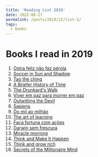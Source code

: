 ```yaml
---
title: 'Reading List 2019'
date: 2022-06-27
permalink: /posts/2019/12/list-2/
tags:
  - books
---
```


Books I read in 2019
======

1. [Ostra feliz não faz pérola][1]
2. [Soccer in Sun and Shadow][2]
3. [Tao the ching][3]
4. [A Briefer History of Time][4]
5. [The Drunkard's Walk][5]
6. [Viver em paz para morrer em paz][6]
7. [Outwitting the Devil][7]
8. [Sapiens][8]
9. [Do mil ao milhão][9]
10. [The art of learning][10]
11. [Faça fortuna com ações][11]
12. [Darwin sem frescura][12]
13. [Miracle morning][13]
14. [Think and Make It Happen][14]
15. [Think and grow rich][15]
16. [Secrets of the Millionaire Mind][16]



[1]:https://www.amazon.com/Ostra-feliz-n%C3%A3o-p%C3%A9rola-Portuguese-ebook/dp/B09BRF7Q7Q/ref=sr_1_1?qid=1656359787&refinements=p_27%3ARubem+Alves&s=digital-text&sr=1-1&text=Rubem+Alves
[2]:https://www.amazon.com/Soccer-Sun-Shadow-Eduardo-Galeano/dp/1645030377/ref=tmm_pap_swatch_0?_encoding=UTF8&qid=&sr=
[3]:https://www.amazon.com/Tao-Te-Ching-English-Version/dp/B0028TY13S/ref=sr_1_1?crid=28U3KOCG0N14X&keywords=Lao+the+ching&qid=1656359857&s=books&sprefix=lao+the+ching%2Cstripbooks-intl-ship%2C201&sr=1-1
[4]:https://www.amazon.com/Briefer-History-Time-Science-Accessible-ebook/dp/B000SEIKIW/ref=tmm_kin_swatch_0?_encoding=UTF8&qid=1656359887&sr=1-2
[5]:https://www.amazon.com/Drunkards-Walk-Randomness-Rules-Lives-ebook/dp/B001NXK1XO/ref=sr_1_3?crid=MHWD3QCZ10HD&keywords=Leonard+Mlodinow&qid=1656359972&s=digital-text&sprefix=leonard+mlodinow%2Cdigital-text%2C147&sr=1-3
[6]:https://www.amazon.com.br/dp/B0723HH81N/ref=dp-kindle-redirect?_encoding=UTF8&btkr=1
[7]:https://www.amazon.com/Outwitting-Devil-Official-Publication-Foundation-ebook/dp/B085DDVQWS/ref=sr_1_1?crid=2L788J167EDN2&keywords=Outwitting+the+devil&qid=1656360059&s=digital-text&sprefix=outwitting+the+devil%2Cdigital-text%2C160&sr=1-1
[8]:https://www.amazon.com/Sapiens-Humankind-Yuval-Noah-Harari-ebook/dp/B00ICN066A/ref=sr_1_1?crid=877JZQZR55P&keywords=Sapiens&qid=1656360093&s=digital-text&sprefix=sapiens%2Cdigital-text%2C173&sr=1-1
[9]:https://www.amazon.com/Do-mil-milh%C3%A3o-cafezinho-Portuguese-ebook/dp/B07HQWPVRS/ref=sr_1_1?crid=3KZ25LU8LEEQF&keywords=Do+mil+ao+milh%C3%A3o&qid=1656360116&s=digital-text&sprefix=do+mil+ao+milh%C3%A3o%2Cdigital-text%2C153&sr=1-1
[10]:https://www.amazon.com/Art-Learning-Journey-Optimal-Performance-ebook/dp/B000QCQ970/ref=sr_1_1?crid=3L2FFW6WO95J6&keywords=The+art+of+learning&qid=1656360135&s=digital-text&sprefix=the+art+of+learning%2Cdigital-text%2C149&sr=1-1
[11]:https://www.amazon.com/Fa%C3%A7a-fortuna-com-a%C3%A7%C3%B5es-Portuguese-ebook/dp/B07WTXSN4G/ref=sr_1_1?crid=1UD53XZN1T19M&keywords=Fa%C3%A7a+fortuna+com+a%C3%A7%C3%B5es&qid=1656360154&s=digital-text&sprefix=fa%C3%A7a+fortuna+com+a%C3%A7%C3%B5es%2Cdigital-text%2C139&sr=1-1
[12]:https://www.amazon.com/Darwin-sem-frescura-atualidade-Portuguese-ebook/dp/B07N6N28Y3/ref=sr_1_1?crid=1DQXBZE1WMHHW&keywords=Darwin+sem+frescura&qid=1656360173&s=digital-text&sprefix=darwin+sem+frescura%2Cdigital-text%2C253&sr=1-1
[13]:https://www.amazon.com/Miracle-Morning-Not-So-Obvious-Guaranteed-Transform-ebook/dp/B00AKKS278/ref=sr_1_1?crid=22OTEGXRO5RJX&keywords=Miracle+morning&qid=1656360199&s=digital-text&sprefix=miracle+morning%2Cdigital-text%2C150&sr=1-1
[14]:https://www.amazon.com/Think-Make-Happen-Breakthrough-Discovering-ebook/dp/B007V91872/ref=sr_1_1?crid=1Z4SEBQMTY61F&keywords=anxiety+augusto+cury&qid=1656360247&s=digital-text&sprefix=axiety+augusto+cury%2Cdigital-text%2C149&sr=1-1
[15]:https://www.amazon.com/Think-Grow-Rich-Original-RevisedTM-ebook/dp/B00VVN4YFW/ref=sr_1_2?crid=3RPOSW2PQNR2V&keywords=Think+and+grow+rich&qid=1656360375&s=digital-text&sprefix=think+and+grow+rich%2Cdigital-text%2C155&sr=1-2
[16]:https://www.amazon.com/Secrets-Millionaire-Mind-Mastering-Wealth-ebook/dp/B000FCJZ3G/ref=sr_1_1?crid=13PATA74M3AI2&keywords=the+secrets+of+rich+mind&qid=1656360394&s=digital-text&sprefix=the+secrets+of+rich+mind%2Cdigital-text%2C150&sr=1-1